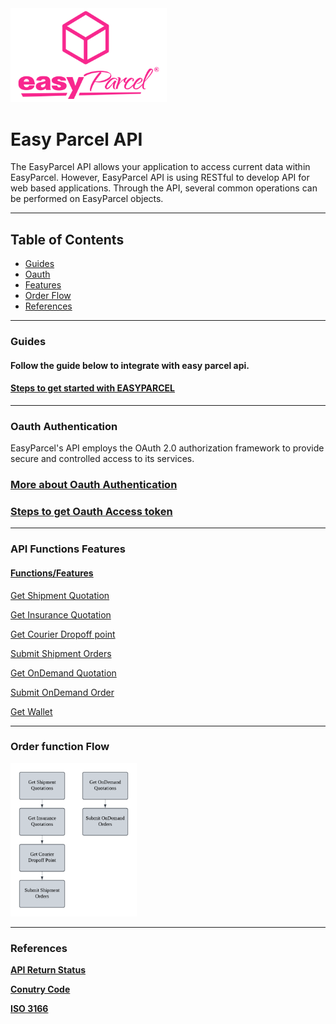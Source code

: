 
<img src="pictures/EasyParcel-TransparentSquare-md.png" alt="Logo" style="width:250px;">

# Easy Parcel API  

 
The EasyParcel API allows your application to access current data within EasyParcel. However, EasyParcel API is using RESTful to develop API for web based applications. Through the API, several common operations can be performed on EasyParcel objects.

---

## Table of Contents 
- [Guides](#Guides)
- [Oauth](#Oauth-Authentication)
- [Features](#API-Functions-Features)
- [Order Flow](#Order-function-Flow)
- [References](#References)

---

### Guides
#### Follow the guide below to integrate with easy parcel api.

#### [Steps to get started with EASYPARCEL](Guides/Get%20started%20with%20EASY%20PARCEL%20OPEN%20API.md)

---
### Oauth Authentication

EasyParcel's API employs the OAuth 2.0 authorization framework to provide secure and controlled access to its services.

### [More about Oauth Authentication](Oauth%20Authentication.md)
### [Steps to get Oauth Access token](Guides/Steps%20to%20get%20Oauth%20Access%20token.md)
---

### API Functions Features

#### [Functions/Features](Features%20/README.md)

[Get Shipment Quotation](Features%20/Get%20Shipment%20Quotation.md)

[Get Insurance Quotation](Features%20/Get%20Insurance%20Quotation.md)

[Get Courier Dropoff point](Features%20/Get%20Courier%20Dropoff%20point.md)

[Submit Shipment Orders](Features%20/Submit%20Shipment%20Orders.md)

[Get OnDemand Quotation](Features%20/Get%20OnDemand%20Quotation)

[Submit OnDemand Order](Features%20/Submit%20OnDemand%20Order)

[Get Wallet](Features%20/Get%20Wallet.md)

---

### Order function Flow
<img src="pictures/Flow%20Chart.png" alt="Flow Chart" style="width:40%; margin:0; padding:0;">

---

### References

**[API Return Status](References/API%20Return%20Status.md)**

**[Conutry Code](References/Country%20Code.md)**

**[ISO 3166](References/ISO%203166.md)**
